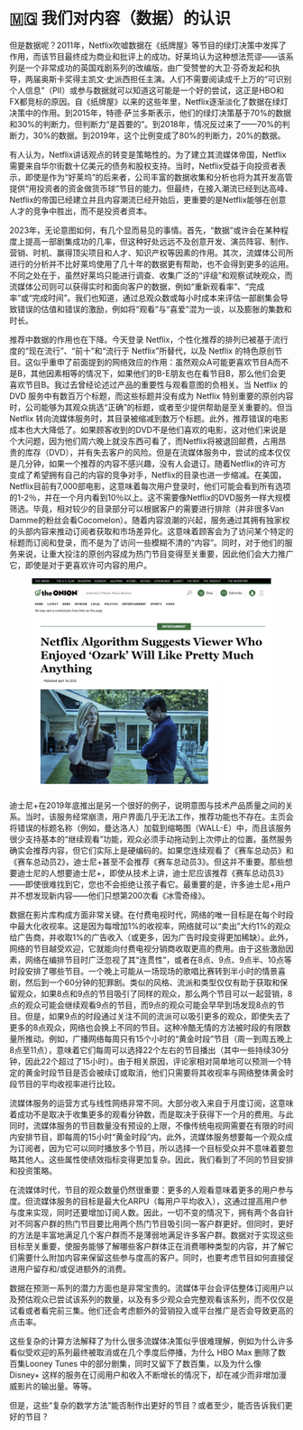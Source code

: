 # 🇲🇬 我们对内容（数据）的认识

但是数据呢？2011年，Netflix吹嘘数据在《纸牌屋》等节目的绿灯决策中发挥了作用，而该节目最终成为商业和批评上的成功。好莱坞认为这种想法荒谬——该系列是一个非常成功的英国戏剧系列的改编版，由广受赞誉的大卫·芬奇发起和执导，两届奥斯卡奖得主凯文·史派西担任主演。人们不需要阅读成千上万的“可识别个人信息”（PII）或参与数据就可以知道这可能是一个好的尝试，这正是HBO和FX都竞标的原因。自《纸牌屋》以来的这些年里，Netflix逐渐淡化了数据在绿灯决策中的作用。到2015年，特德·萨兰多斯表示，他们的绿灯决策基于70%的数据和30%的判断力，但判断力“是首要的”。到2018年，情况反过来了——70%的判断力，30%的数据。到2019年，这个比例变成了80%的判断力，20%的数据。

有人认为，Netflix讲话观点的转变是策略性的。为了建立其流媒体帝国，Netflix需要来自华尔街数十亿美元的债务和股权支持。当时，Netflix受益于向投资者表示，即使是作为“好莱坞”的后来者，公司丰富的数据收集和分析也将为其开发高管提供“用投资者的资金做货币球”节目的能力。但最终，在接入潮流已经到达高峰、Netflix的帝国已经建立并且内容潮流已经开始后，更重要的是Netflix能够在创意人才的竞争中胜出，而不是投资者资本。

2023年，无论意图如何，有几个显而易见的事情。首先，“数据”或许会在某种程度上提高一部剧集成功的几率，但这种好处远远不及创意开发、演员阵容、制作、营销、时机、赢得顶尖项目和人才、知识产权等因素的作用。其次，流媒体公司所进行的分析并不比好莱坞使用了几十年的数据更有帮助，也不会得到更多的运用。不同之处在于，虽然好莱坞只能进行调查、收集广泛的“评级”和观察试映观众，而流媒体公司则可以获得实时和面向客户的数据，例如“重新观看率”、“完成率”或“完成时间”。我们也知道，通过总观众数或每小时成本来评估一部剧集会导致错误的估值和错误的激励，例如将“观看”与“喜爱”混为一谈，以及膨胀的集数和时长。

推荐中数据的作用也在下降。今天登录 Netflix，个性化推荐的排列已被基于流行度的“现在流行”、“前十”和“流行于 Netflix”所替代，以及 Netflix 的特色原创节目。这似乎重申了前面提到的网络效应的作用：虽然观众A可能更喜欢节目A而不是B，其他因素相等的情况下，如果他们的B-E朋友也在看节目B，那么他们会更喜欢节目B。我过去曾经论述过产品的重要性与观看意图的负相关。当 Netflix 的 DVD 服务中有数百万个标题，而这些标题并没有成为 Netflix 特别重要的原创内容时，公司能够为其观众挑选“正确”的标题，或者至少提供帮助是至关重要的。但当 Netflix 转向流媒体服务时，其目录被缩减到数万个标题。此外，推荐错误的电影成本也大大降低了。如果顾客收到的DVD不是他们喜欢的电影，这对他们来说是个大问题，因为他们周六晚上就没东西可看了，而Netflix将被退回邮费，占用昂贵的库存（DVD），并有失去客户的风险。但是在流媒体服务中，尝试的成本仅仅是几分钟，如果一个推荐的内容不感兴趣，没有人会退订。随着Netflix的许可方变成了希望拥有自己的内容的竞争对手，Netflix的目录也进一步缩减。在美国，Netflix目前有7,000部电影，这意味着每次用户登录时，他们可能会看到所有选项的1-2％，并在一个月内看到10％以上。这不需要像Netflix的DVD服务一样大规模筛选。毕竟，相对较少的目录部分可以根据客户的需要进行排除（并非很多Van Damme的粉丝会看Cocomelon）。随着内容浪潮的兴起，服务通过其拥有独家权的头部内容来推动订阅者获取和市场差异化。这意味着顾客会为了访问某个特定的标题而订阅和登录，而不是为了访问一些模糊不清的“内容”。同时，对于他们的服务来说，让重大投注的原创内容成为热门节目变得至关重要，因此他们会大力推广它，即使是对于更喜欢许可内容的用户。

<figure><img src="../.gitbook/assets/image (8).png" alt=""><figcaption></figcaption></figure>

迪士尼+在2019年底推出是另一个很好的例子，说明意图与技术产品质量之间的关系。当时，该服务经常崩溃，用户界面几乎无法工作，推荐功能也不存在。主页会将错误的标题名称（例如，曼达洛人）加载到缩略图（WALL-E）中，而且该服务很少支持基本的“继续观看”功能，观众必须手动拖动到上次停止的位置。虽然服务确实会推荐内容，但它们实际上是硬编码的。如果您连续观看了《赛车总动员》和《赛车总动员2》，迪士尼+甚至不会推荐《赛车总动员3》。但这并不重要。那些想要迪士尼的人想要迪士尼+，即使从技术上讲，迪士尼应该推荐《赛车总动员3》——即使很难找到它，您也不会拒绝让孩子看它。最重要的是，许多迪士尼+用户并不想发现新内容——他们只想第200次看《冰雪奇缘》。

数据在影片库构成方面非常关键。在付费电视时代，网络的唯一目标是在每个时段中最大化收视率。这是因为每增加1%的收视率，网络就可以“卖出”大约1%的观众给广告商，并收取1%的广告收入（或更多，因为广告时段变得更加稀缺）。此外，网络的节目越受欢迎，它就能向付费电视分销商收取更高的费用。由于这些激励因素，网络在编排节目时广泛忽视了其“连贯性”，或者在8点、9点、9点半、10点等时段安排了哪些节目。一个晚上可能从一场现场的歌唱比赛转到半小时的情景喜剧，然后到一个60分钟的犯罪剧。类似的风格、流派和类型仅仅有助于获取和保留观众，如果8点和9点的节目吸引了同样的观众，那么两个节目可以一起营销，8点的观众可能会继续观看9点的节目，而9点的观众可能会早早到场发现8点的节目。但是，如果9点的时段通过关注不同的流派可以吸引更多的观众，即使失去了更多的8点观众，网络也会换上不同的节目。这种冷酷无情的方法被时段的有限数量所推动。例如，广播网络每周只有15个小时的“黄金时段”节目（周一到周五晚上8点至11点），意味着它们每周可以选择22个左右的节目播出（其中一些持续30分钟，因此22个超过了15小时）。由于相关原因，评论家相对简单地可以预测一个特定的黄金时段节目是否会被续订或取消，他们只需要将其收视率与网络整体黄金时段节目的平均收视率进行比较。

流媒体服务的运营方式与线性网络非常不同。大部分收入来自于月度订阅，这意味着成功不是取决于收集更多的观看分钟数，而是取决于获得下一个月的费用。与此同时，流媒体服务的节目数量没有预设的上限，不像传统电视网需要在有限的时间内安排节目，即每周的15小时“黄金时段”内。此外，流媒体服务想要每一个观众成为订阅者，因为它可以同时播放多个节目，所以选择一个目标受众并不意味着要忽略其他人。这些属性使绩效指标变得更加复杂。因此，我们看到了不同的节目安排和投资策略。

在流媒体时代，节目的观众数量仍然很重要：更多的人观看意味着更多的用户参与度。但流媒体服务的目标是最大化ARPU（每用户平均收入），这通过提高用户参与度来实现，同时还要增加订阅人数。因此，一切不变的情况下，拥有两个各自针对不同客户群的热门节目要比用两个热门节目吸引同一客户群更好。但同时，更好的方法是丰富地满足几个客户群而不是薄弱地满足许多客户群。数据对于实现这些目标至关重要，使服务能够了解哪些客户群体正在消费哪种类型的内容，并了解它们需要什么附加内容来保留这些参与度高的客户。同时，也要考虑节目如何直接促进用户留存和/或促进额外的消费。

数据在预测一系列的潜力方面也是非常宝贵的。流媒体平台会评估整体订阅用户以及预估观众已尝试该系列的数量，以及有多少观众会完整观看该系列，而不仅仅是试看或者看完前三集。他们还会考虑额外的营销投入或平台推广是否会导致更高的点击率。

这些复杂的计算方法解释了为什么很多流媒体决策似乎很难理解，例如为什么许多看似受欢迎的系列最终被取消或在几个季度后停播，为什么 HBO Max 删除了数百集Looney Tunes 中的部分剧集，同时又留下了数百集，以及为什么像 Disney+ 这样的服务在订阅用户和收入不断增长的情况下，却在减少而非增加漫威影片的输出量。等等。

但是，这些“复杂的数学方法”能否制作出更好的节目？或者至少，能否告诉我们更好的节目？
